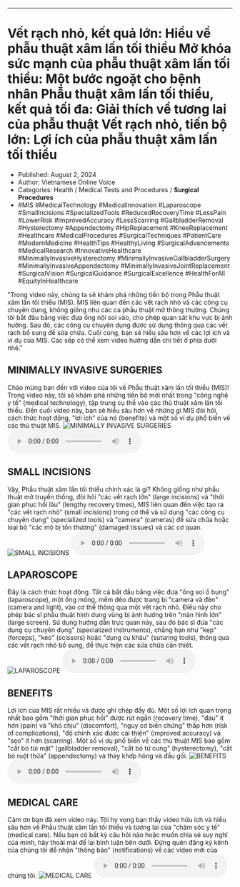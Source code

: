 
---

# Vết rạch nhỏ, kết quả lớn: Hiểu về phẫu thuật xâm lấn tối thiểu Mở khóa sức mạnh của phẫu thuật xâm lấn tối thiểu: Một bước ngoặt cho bệnh nhân Phẫu thuật xâm lấn tối thiểu, kết quả tối đa: Giải thích về tương lai của phẫu thuật Vết rạch nhỏ, tiến bộ lớn: Lợi ích của phẫu thuật xâm lấn tối thiểu

- Published: August 2, 2024
- Author: Vietnamese Online Voice
- Categories: Health / Medical Tests and Procedures / **Surgical Procedures**
- #MIS #MedicalTechnology #MedicalInnovation #Laparoscope #SmallIncisions #SpecializedTools #ReducedRecoveryTime #LessPain #LowerRisk #ImprovedAccuracy #LessScarring #GallbladderRemoval #Hysterectomy #Appendectomy #HipReplacement #KneeReplacement #Healthcare #MedicalProcedures #SurgicalTechniques #PatientCare #ModernMedicine #HealthTips #HealthyLiving #SurgicalAdvancements #MedicalResearch #InnovativeHealthcare #MinimallyInvasiveHysterectomy #MinimallyInvasiveGallbladderSurgery #MinimallyInvasiveAppendectomy #MinimallyInvasiveJointReplacement #SurgicalVision #SurgicalGuidance #SurgicalExcellence #HealthForAll #EquityInHealthcare

"Trong video này, chúng ta sẽ khám phá những tiến bộ trong Phẫu thuật xâm lấn tối thiểu (MIS). MIS liên quan đến các vết rạch nhỏ và các công cụ chuyên dụng, không giống như các ca phẫu thuật mở thông thường. Chúng tôi bắt đầu bằng việc đưa ống nội soi vào, cho phép quan sát khu vực bị ảnh hưởng. Sau đó, các công cụ chuyên dụng được sử dụng thông qua các vết rạch bổ sung để sửa chữa. Cuối cùng, bạn sẽ hiểu sâu hơn về các lợi ích và ví dụ của MIS. Các sếp có thể xem video hướng dẫn chi tiết ở phía dưới nhé."


## MINIMALLY INVASIVE SURGERIES

Chào mừng bạn đến với video của tôi về Phẫu thuật xâm lấn tối thiểu (MIS)! Trong video này, tôi sẽ khám phá những tiến bộ mới nhất trong "công nghệ y tế" (medical technology), tập trung cụ thể vào các thủ thuật xâm lấn tối thiểu. Đến cuối video này, bạn sẽ hiểu sâu hơn về những gì MIS đòi hỏi, cách thức hoạt động, "lợi ích" của nó (benefits) và một số ví dụ phổ biến về các thủ thuật MIS.
![MINIMALLY INVASIVE SURGERIES](https://http-archiver-apis-production-80.schnworks.com/storage/images/transitions/2024-08-02/transition--15293868550-Montserrat-Thin-880E4F.jpg)
<audio controls>
    <source src="https://http-archiver-apis-production-80.schnworks.com/storage/storage/audio/file-5158894529.mp3" type="audio/mpeg">
</audio>



## SMALL INCISIONS

Vậy, Phẫu thuật xâm lấn tối thiểu chính xác là gì? Không giống như phẫu thuật mở truyền thống, đòi hỏi "các vết rạch lớn" (large incisions) và "thời gian phục hồi lâu" (lengthy recovery times), MIS liên quan đến việc tạo ra "các vết rạch nhỏ" (small incisions) trong cơ thể và sử dụng "các công cụ chuyên dụng" (specialized tools) và "camera" (cameras) để sửa chữa hoặc loại bỏ "các mô bị tổn thương" (damaged tissues) và các cơ quan.
![SMALL INCISIONS](https://http-archiver-apis-production-80.schnworks.com/storage/images/transitions/2024-08-02/transition-73309198-Montserrat-Thin-4A148C.jpg)
<audio controls>
    <source src="https://http-archiver-apis-production-80.schnworks.com/storage/storage/audio/file-15418136127.mp3" type="audio/mpeg">
</audio>



## LAPAROSCOPE

Đây là cách thức hoạt động. Tất cả bắt đầu bằng việc đưa "ống soi ổ bụng" (laparoscope), một ống mỏng, mềm dẻo được trang bị "camera và đèn" (camera and light), vào cơ thể thông qua một vết rạch nhỏ. Điều này cho phép bác sĩ phẫu thuật hình dung vùng bị ảnh hưởng trên "màn hình lớn" (large screen). Sử dụng hướng dẫn trực quan này, sau đó bác sĩ đưa "các dụng cụ chuyên dụng" (specialized instruments), chẳng hạn như "kẹp" (forceps), "kéo" (scissors) hoặc "dụng cụ khâu" (suturing tools), thông qua các vết rạch nhỏ bổ sung, để thực hiện các sửa chữa cần thiết.
![LAPAROSCOPE](https://http-archiver-apis-production-80.schnworks.com/storage/images/transitions/2024-08-02/transition--31096640004-Montserrat-SemiBold-283593.jpg)
<audio controls>
    <source src="https://http-archiver-apis-production-80.schnworks.com/storage/storage/audio/file-6990636647.mp3" type="audio/mpeg">
</audio>



## BENEFITS

Lợi ích của MIS rất nhiều và được ghi chép đầy đủ. Một số lợi ích quan trọng nhất bao gồm "thời gian phục hồi" được rút ngắn (recovery time), "đau" ít hơn (pain) và "khó chịu" (discomfort), "nguy cơ biến chứng" thấp hơn (risk of complications), "độ chính xác được cải thiện" (improved accuracy) và "sẹo" ít hơn (scarring). Một số ví dụ phổ biến về các thủ thuật MIS bao gồm "cắt bỏ túi mật" (gallbladder removal), "cắt bỏ tử cung" (hysterectomy), "cắt bỏ ruột thừa" (appendectomy) và thay khớp hông và đầu gối.
![BENEFITS](https://http-archiver-apis-production-80.schnworks.com/storage/images/transitions/2024-08-02/transition-28249318764-Montserrat-ExtraBold-303F9F.jpg)
<audio controls>
    <source src="https://http-archiver-apis-production-80.schnworks.com/storage/storage/audio/file-44615207054.mp3" type="audio/mpeg">
</audio>



## MEDICAL CARE

Cảm ơn bạn đã xem video này. Tôi hy vọng bạn thấy video hữu ích và hiểu sâu hơn về Phẫu thuật xâm lấn tối thiểu và tương lai của "chăm sóc y tế" (medical care). Nếu bạn có bất kỳ câu hỏi nào hoặc muốn chia sẻ suy nghĩ của mình, hãy thoải mái để lại bình luận bên dưới. Đừng quên đăng ký kênh của chúng tôi để nhận "thông báo" (notifications) về các video mới của chúng tôi.
![MEDICAL CARE](https://http-archiver-apis-production-80.schnworks.com/storage/images/transitions/2024-08-02/transition-23928331613-Montserrat-SemiBold-7B1FA2.jpg)
<audio controls>
    <source src="https://http-archiver-apis-production-80.schnworks.com/storage/storage/audio/file-19591015914.mp3" type="audio/mpeg">
</audio>

